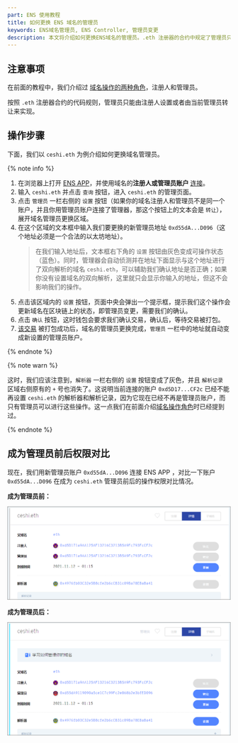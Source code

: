 ```yaml
---
part: ENS 使用教程
title: 如何更换 ENS 域名的管理员
keywords: ENS域名管理员, ENS Controller, 管理员变更
description: 本文将介绍如何更换ENS域名的管理员。.eth 注册器的合约中规定了管理员只能由注册人指定或者由当前管理员转让来实现。
---
```


## 注意事项

在前面的教程中，我们介绍过 [域名操作的两种角色](/guides/manage.html#域名操作角色)，注册人和管理员。

按照 `.eth` 注册器合约的代码规则，管理员只能由注册人设置或者由当前管理员转让来实现。

## 操作步骤

下面，我们以 `ceshi.eth` 为例介绍如何更换域名管理员。

{% note info %}

1. 在浏览器上打开 [ENS APP](https://app.ens.domains/)，并使用域名的**注册人或管理员账户** [连接](index.html#在浏览器中连接)。
2. 输入 `ceshi.eth` 并点击 `查询` 按钮，进入 `ceshi.eth` 的管理页面。
3. 点击 `管理员` 一栏右侧的 `设置` 按钮（如果你的域名注册人和管理员不是同一个账户，并且你用管理员账户连接了管理器，那这个按钮上的文本会是 `转让`），展开域名管理员更换区域。
4. 在这个区域的文本框中输入我们要更换的新管理员地址 `0xd55dA...D096`（这个地址必须是一个合法的以太坊地址）。
   > 在我们输入地址后，文本框右下角的 `设置` 按钮由灰色变成可操作状态（蓝色）。同时，管理器会自动侦测并在地址下面显示与这个地址进行了双向解析的域名 `ceshi.eth`，可以辅助我们确认地址是否正确；如果你没有设置域名的双向解析，这里就只会显示你输入的地址，但这不会影响我们的操作。
5. 点击该区域内的 `设置` 按钮，页面中央会弹出一个提示框，提示我们这个操作会更新域名在区块链上的状态，即管理员变更，需要我们的确认。
6. 点击 `确认` 按钮，这时钱包会要求我们确认交易，确认后，等待交易被打包。
7. [该交易](https://cn.etherscan.com/tx/0x20bd21615b1bcaa375a2e8d49dfe59a8bafbe6f963756969c024cdd15da54c18) 被打包成功后，域名的管理员更换完成，`管理员` 一栏中的地址就自动变成新设置的管理员账户。

{% endnote %}

{% note warn %}

这时，我们应该注意到，`解析器` 一栏右侧的 `设置` 按钮变成了灰色，并且 `解析记录` 区域右侧原有的 `+` 号也消失了。这说明当前连接的账户 `0xd5D17...CF2c` 已经不能再设置 `ceshi.eth` 的解析器和解析记录，因为它现在已经不再是管理员账户，而只有管理员可以进行这些操作。这一点我们在前面介绍[域名操作角色](/guides/manage.html#域名操作角色)时已经提到过。

{% endnote %}

## 成为管理员前后权限对比

现在，我们用新管理员账户 `0xd55dA...D096` 连接 ENS APP ，对比一下账户 `0xd55dA...D096` 在成为 `ceshi.eth` 管理员前后的操作权限对比情况。

**成为管理员前：**

![](/images/guides/controller/controller-01.png)

**成为管理员后：**

![](/images/guides/controller/controller-02.png)
